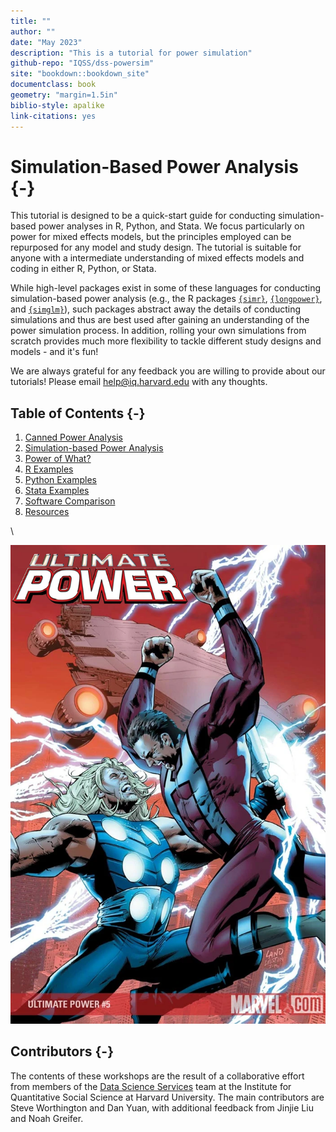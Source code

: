 ```yaml
---
title: ""
author: ""
date: "May 2023"
description: "This is a tutorial for power simulation"
github-repo: "IQSS/dss-powersim"
site: "bookdown::bookdown_site"
documentclass: book
geometry: "margin=1.5in"
biblio-style: apalike
link-citations: yes
---
```


# Simulation-Based Power Analysis {-}

This tutorial is designed to be a quick-start guide for conducting simulation-based power analyses in R, Python, and Stata. We focus particularly on power for mixed effects models, but the principles employed can be repurposed for any model and study design. The tutorial is suitable for anyone with a intermediate understanding of mixed effects models and coding in either R, Python, or Stata.

While high-level packages exist in some of these languages for conducting simulation-based power analysis (e.g., the R packages [`{simr}`](https://cran.r-project.org/web/packages/simr/vignettes/fromscratch.html), [`{longpower}`](https://cran.r-project.org/web/packages/longpower/vignettes/longpower.html), and [`{simglm}`](https://cran.r-project.org/web/packages/simglm/vignettes/tidy_simulation.html)), such packages abstract away the details of conducting simulations and thus are best used after gaining an understanding of the power simulation process. In addition, rolling your own simulations from scratch provides much more flexibility to tackle different study designs and models - and it's fun!

We are always grateful for any feedback you are willing to provide about our tutorials! Please email <help@iq.harvard.edu> with any thoughts.

## Table of Contents {-}

1. [Canned Power Analysis](./power-analysis.html)
2. [Simulation-based Power Analysis](./simulation.html)
3. [Power of What?](./power-of-what.html)
4. [R Examples](./r-1.html)
5. [Python Examples](./python.html)
6. [Stata Examples](./stata-1.html)
7. [Software Comparison](./software-comparison.html)
8. [Resources](./resources.html)

\  

![](images/Ultimate_Power_Vol_1_5_Textless.png)

## Contributors {-}

The contents of these workshops are the result of a collaborative effort from members of the [Data Science Services](http://dss.iq.harvard.edu) team at the Institute for Quantitative Social Science at Harvard University. The main contributors are Steve Worthington and Dan Yuan, with additional feedback from Jinjie Liu and Noah Greifer.
